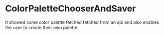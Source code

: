 # ColorPaletteChooserAndSaver
It showed some color palette fetched fetched from an api and also enables the user to create their own palette
